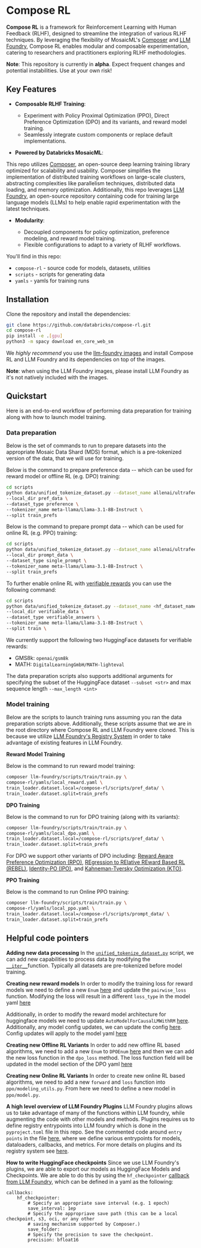 # Compose RL

**Compose RL** is a framework for Reinforcement Learning with Human Feedback (RLHF), designed to streamline the integration of various RLHF techniques. By leveraging the flexibility of MosaicML's [Composer](https://github.com/mosaicml/composer) and [LLM Foundry](https://github.com/mosaicml/llm-foundry/tree/main), Compose RL enables modular and composable experimentation, catering to researchers and practitioners exploring RLHF methodologies.

**Note**: This repository is currently in **alpha**. Expect frequent changes and potential instabilities. Use at your own risk!

## Key Features

- **Composable RLHF Training**:
  - Experiment with Policy Proximal Optimization (PPO), Direct Preference Optimization (DPO) and its variants, and reward model training.
  - Seamlessly integrate custom components or replace default implementations.

- **Powered by Databricks MosaicML**:

This repo utilizes [Composer](https://github.com/mosaicml/composer), an open-source deep learning training library optimized for scalability and usability. Composer simplifies the implementation of distributed training workflows on large-scale clusters, abstracting complexities like parallelism techniques, distributed data loading, and memory optimization. Additionally, this repo leverages [LLM Foundry](https://github.com/mosaicml/llm-foundry/tree/main), an open-source repository containing code for training large language models (LLMs) to help enable rapid experimentation with the latest techniques.

- **Modularity**:

  - Decoupled components for policy optimization, preference modeling, and reward model training.
  - Flexible configurations to adapt to a variety of RLHF workflows.

You'll find in this repo:
* `compose-rl` - source code for models, datasets, utilities
* `scripts` - scripts for generating data
* `yamls` - yamls for training runs

## Installation

Clone the repository and install the dependencies:

<!--pytest.mark.skip-->
```bash
git clone https://github.com/databricks/compose-rl.git
cd compose-rl
pip install -e .[gpu]
python3 -m spacy download en_core_web_sm
```

We *highly recommend* you use the [llm-foundry images](https://github.com/mosaicml/llm-foundry/?tab=readme-ov-file#mosaicml-docker-images) and install Compose RL and LLM Foundry and its dependencies on top of the images.

**Note**: when using the LLM Foundry images, please install LLM Foundry as it's not natively included with the images.


## Quickstart
Here is an end-to-end workflow of performing data preparation for training along with how to launch model training.

### Data preparation

Below is the set of commands to run to prepare datasets into the appropriate Mosaic Data Shard (MDS) format, which is a pre-tokenized version of the data, that we will use for training.

Below is the command to prepare preference data -- which can be used for reward model or offline RL (e.g. DPO) training:

<!--pytest.mark.skip-->
```bash
cd scripts
python data/unified_tokenize_dataset.py --dataset_name allenai/ultrafeedback_binarized_cleaned \
--local_dir pref_data \
--dataset_type preference \
--tokenizer_name meta-llama/Llama-3.1-8B-Instruct \
--split train_prefs
```

Below is the command to prepare prompt data -- which can be used for online RL (e.g. PPO) training:

<!--pytest.mark.skip-->
```bash
cd scripts
python data/unified_tokenize_dataset.py --dataset_name allenai/ultrafeedback_binarized_cleaned \
--local_dir prompt_data \
--dataset_type single_prompt \
--tokenizer_name meta-llama/Llama-3.1-8B-Instruct \
--split train_prefs
```

To further enable online RL with [verifiable rewards](https://arxiv.org/abs/2411.15124) you can use the following command:

<!--pytest.mark.skip-->
```bash
cd scripts
python data/unified_tokenize_dataset.py --dataset_name <hf_dataset_name> \
--local_dir verifiable_data \
--dataset_type verifiable_answers \
--tokenizer_name meta-llama/Llama-3.1-8B-Instruct \
--split train \
```

We currently support the following two HuggingFace datasets for verifiable rewards:

- GMS8k: `openai/gsm8k`
- MATH: `DigitalLearningGmbH/MATH-lighteval`

The data preparation scripts also supports additional arguments for specifying the subset of the HuggingFace dataset `--subset <str>` and max sequence length `--max_length <int>`

### Model training

Below are the scripts to launch training runs assuming you ran the data preparation scripts above. Additionally, these scripts assume that we are in the root directory where Compose RL and LLM Foundry were cloned. This is because we utilize [LLM Foundry's Registry System](https://github.com/mosaicml/llm-foundry/?tab=readme-ov-file#registry) in order to take advantage of existing features in LLM Foundry.

**Reward Model Training**

Below is the command to run reward model training:

<!--pytest.mark.skip-->
```bash
composer llm-foundry/scripts/train/train.py \
compose-rl/yamls/local_reward.yaml \
train_loader.dataset.local=/compose-rl/scripts/pref_data/ \
train_loader.dataset.split=train_prefs
```

**DPO Training**

Below is the command to run for DPO training (along with its variants):

<!--pytest.mark.skip-->
```bash
composer llm-foundry/scripts/train/train.py \
compose-rl/yamls/local_dpo.yaml \
train_loader.dataset.local=/compose-rl/scripts/pref_data/ \
train_loader.dataset.split=train_prefs
```

For DPO we support other variants of DPO including: [Reward Aware Preference Optimization (RPO)](https://arxiv.org/pdf/2406.11704v1), [REgression to RElative REward Based RL (REBEL)](https://arxiv.org/pdf/2404.16767), [Identity-PO (IPO)](https://arxiv.org/abs/2310.12036), and [Kahneman-Tversky Optimization (KTO)](https://arxiv.org/abs/2402.01306).

**PPO Training**

Below is the command to run Online PPO training:

<!--pytest.mark.skip-->
```bash
composer llm-foundry/scripts/train/train.py \
compose-rl/yamls/local_ppo.yaml \
train_loader.dataset.local=/compose-rl/scripts/prompt_data/ \
train_loader.dataset.split=train_prefs
```

## Helpful code pointers

**Adding new data processing**
In the [`unified_tokenize_dataset.py`](https://github.com/databricks/compose-rl/blob/d59a63baecdadc7444b85edc39101c6237441bd6/scripts/data/unified_tokenize_dataset.py)  script, we can add new capabilities to process data by modifying the [`__iter__`](https://github.com/databricks/compose-rl/blob/d59a63baecdadc7444b85edc39101c6237441bd6/scripts/data/unified_tokenize_dataset.py#L51)function. Typically all datasets are pre-tokenized before model training.

**Creating new reward models**
In order to modify the training loss for reward models we need to define a new `Enum` [here](https://github.com/databricks/compose-rl/blob/d59a63baecdadc7444b85edc39101c6237441bd6/compose_rl/reward_learning/model_methods.py#L30) and update the `pairwise_loss` function. Modifying the loss will result in a different `loss_type` in the model yaml [here](https://github.com/databricks/compose-rl/blob/d59a63baecdadc7444b85edc39101c6237441bd6/yamls/local_reward.yaml#L16)

Additionally, in order to modify the reward model architecture for huggingface models we need to update `AutoModelForCausalLMWithRM` [here](https://github.com/databricks/compose-rl/blob/d59a63baecdadc7444b85edc39101c6237441bd6/compose_rl/reward_learning/hf_utils.py#L127). Additionally, any model config updates, we can update the config [here](https://github.com/databricks/compose-rl/blob/d59a63baecdadc7444b85edc39101c6237441bd6/compose_rl/reward_learning/hf_utils.py#L91). Config updates will apply to the model yaml [here](https://github.com/databricks/compose-rl/blob/d59a63baecdadc7444b85edc39101c6237441bd6/yamls/local_reward.yaml#L11)

**Creating new Offline RL Variants**
In order to add new offline RL based algorithms, we need to add a new `Enum` to `DPOEnum` [here](https://github.com/databricks/compose-rl/blob/d59a63baecdadc7444b85edc39101c6237441bd6/compose_rl/dpo/model_methods.py#L29) and then we can add the new loss function in the `dpo_loss` method. The loss function field will be updated in the model section of the DPO yaml [here](https://github.com/databricks/compose-rl/blob/d59a63baecdadc7444b85edc39101c6237441bd6/yamls/local_dpo.yaml#L6)

**Creating new Online RL Variants**
In order to create new online RL based algorithms, we need to add a new `forward` and `loss` function into `ppo/modeling_utils.py`. From here we need to define a new model in `ppo/model.py`.

**A high level overview of LLM Foundry Plugins**
LLM Foundry plugins allows us to take advantage of many of the functions within LLM foundry, while augmenting the code with other models and methods. Plugins requires us to define registry entrypoints into LLM foundry which is done in the `pyproject.toml` file in this repo. See the commented code around `entry points` in the file [here](https://github.com/databricks/compose-rl/blob/d59a63baecdadc7444b85edc39101c6237441bd6/pyproject.toml#L41), where we define various entrypoints for models, dataloaders, callbacks, and metrics. For more details on plugins and its registry system see [here](https://github.com/mosaicml/llm-foundry/?tab=readme-ov-file#registry).

**How to write HuggingFace checkpoints**
Since we use LLM Foundry's plugins, we are able to export our models as HuggingFace Models and Checkpoints. We are able to do this by using the `hf_checkpointer` [callback from LLM Foundry](https://github.com/mosaicml/llm-foundry/blob/a27c720058bcdf08bfbd51a1e76b17097012fe26/llmfoundry/callbacks/hf_checkpointer.py#L245), which can be defined in a yaml as the following:
```
callbacks:
    hf_checkpointer:
	    # Specify an appropriate save interval (e.g. 1 epoch)
        save_interval: 1ep
        # Specify the appropriave save path (this can be a local checkpoint, s3, oci, or any other
        # saving mechanism supported by Composer.)
        save_folder:
        # Specify the precision to save the checkpoint.
        precision: bfloat16
```
